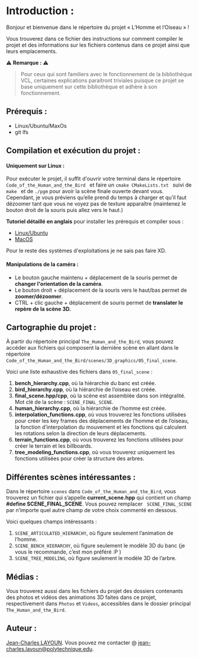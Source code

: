 # Introduction :

Bonjour et bienvenue dans le répertoire du projet « L’Homme et l’Oiseau » !

Vous trouverez dans ce fichier des instructions sur comment compiler le projet et des informations sur les fichiers contenus dans ce projet ainsi que leurs emplacements.

:warning: **Remarque :** :warning:

> Pour ceux qui sont familiers avec le fonctionnement de la bibliothèque VCL, certaines explications paraitront triviales puisque ce projet se base uniquement sur cette bibliothèque et adhère à son fonctionnement.

 ## Prérequis :

* Linux/Ubuntu/MaxOs
* git lfs

## Compilation et exécution du projet :

#### Uniquement sur Linux :

Pour exécuter le projet, il suffit d'ouvrir votre terminal dans le répertoire `Code_of_the_Human_and_the_Bird `  et faire un `cmake CMakeLists.txt ` suivi de `make `  et de ` ./pgm ` pour avoir la scène finale ouverte devant vous.  Cependant, je vous préviens qu’elle prend du temps à charger et qu’il faut dézoomer tant que vous ne voyez pas de texture apparaître (maintenez le bouton droit de la souris puis allez vers le haut.)

**Tutoriel détaillé en anglais** pour installer les prérequis et compiler sous :

* [Linux/Ubuntu](doc/compilation.md#Ubuntu)
* [MacOS](doc/compilation.md#MacOS)

Pour le reste des systèmes d'exploitations je ne sais pas faire XD.

#### Manipulations de la caméra :

* Le bouton gauche maintenu + déplacement de la souris permet de **changer l'orientation de la caméra**.
* Le bouton droit + déplacement de la souris vers le haut/bas permet de **zoomer/dézoomer**.
* CTRL + clic gauche + déplacement de souris permet de **translater le repère de la scène 3D.**

 


## Cartographie du projet :

À partir du répertoire principal ` The_Human_and_the_Bird `, vous pouvez accéder aux fichiers qui composent la dernière scène en allant dans le répertoire ` Code_of_the_Human_and_the_Bird/scenes/3D_graphics/05_final_scene `.

Voici une liste exhaustive des fichiers dans ` 05_final_scene ` :

1. **bench_hierarchy.cpp**, où la hiérarchie du banc est créée.
2. **bird_hierarchy.cpp**, où la hiérarchie de l’oiseau est créée. 
3. **final_scene.hpp/cpp**, où la scène est assemblée dans son intégralité. Mot clé de la scène : ` SCENE_FINAL_SCENE `.
4. **human_hierarchy.cpp**, où la hiérarchie de l’homme est créée.
5. **interpolation_functions.cpp**, où vous trouverez les fonctions utilisées pour créer les key frames des déplacements de l’homme et de l’oiseau, la fonction d’interpolation du mouvement et les fonctions qui calculent les rotations selon la direction de leurs déplacements.
6. **terrain_functions.cpp**, où vous trouverez les fonctions utilisées pour créer le terrain et les billboards.
7. **tree_modeling_functions.cpp**, où vous trouverez uniquement les fonctions utilisées pour créer la structure des arbres.

 


## Différentes scènes intéressantes :

Dans le répertoire `scenes` dans ` Code_of_the_Human_and_the_Bird `, vous trouverez un fichier qui s’appelle **current_scene.hpp** qui contient un champ **#define SCENE_FINAL_SCENE**. Vous pouvez remplacer ` SCENE_FINAL_SCENE` par n’importe quel autre champ de votre choix commenté en dessous.

Voici quelques champs intéressants :

1. `SCENE_ARTICULATED_HIERARCHY`, où figure seulement l’animation de l’homme.
2. `SCENE_BENCH_HIERARCHY`, où figure seulement le modèle 3D du banc (je vous le recommande, c’est mon préféré :P )
3. `SCENE_TREE_MODELING`, où figure seulement le modèle 3D de l’arbre.

 


## Médias :

Vous trouverez aussi dans les fichiers du projet des dossiers contenants des photos et vidéos des animations 3D faites dans ce projet, respectivement dans `Photos` et `Videos`, accessibles dans le dossier principal ` The_Human_and_the_Bird `.



## Auteur :

[Jean-Charles  LAYOUN](https://www.linkedin.com/in/jclayoun). Vous pouvez me contacter @  [jean-charles.layoun@polytechnique.edu](mailto:jean-charles.layoun@polytechnique.edu).

